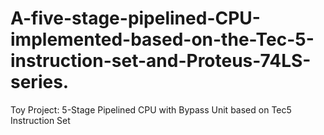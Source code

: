 # A-five-stage-pipelined-CPU-implemented-based-on-the-Tec-5-instruction-set-and-Proteus-74LS-series.
Toy Project: 5-Stage Pipelined CPU with Bypass Unit based on Tec5 Instruction Set
